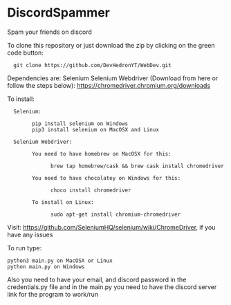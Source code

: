 # DiscordSpammer
Spam your friends on discord

To clone this repository or just download the zip by clicking on the green code button:
      
      git clone https://github.com/DevHedronYT/WebDev.git

Dependencies are: Selenium Selenium Webdriver (Download from here or follow the steps below): https://chromedriver.chromium.org/downloads

To install:

      Selenium:

            pip install selenium on Windows
            pip3 install selenium on MacOSX and Linux
    
      Selenium Webdriver:

            You need to have homebrew on MacOSX for this:

                  brew tap homebrew/cask && brew cask install chromedriver
  
            You need to have chocolatey on Windows for this:
  
                  choco install chromedriver
 
            To install on Linux:
  
                  sudo apt-get install chromium-chromedriver

Visit: https://github.com/SeleniumHQ/selenium/wiki/ChromeDriver, if you have any issues

To run type:

    python3 main.py on MacOSX or Linux
    python main.py on Windows
Also you need to have your email, and discord password in the credentials.py file and in the main.py you need to have the discord server link for the program to work/run
